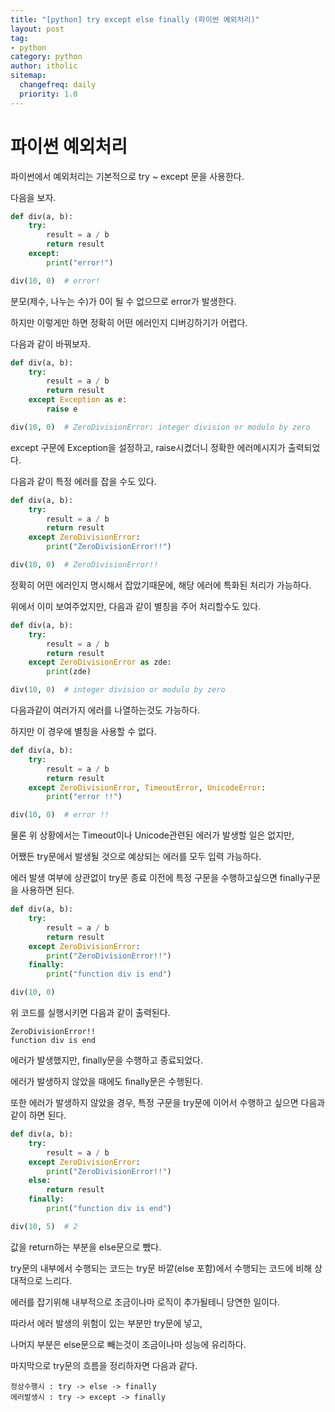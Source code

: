 ```yaml
---
title: "[python] try except else finally (파이썬 예외처리)"
layout: post
tag:
- python
category: python
author: itholic
sitemap:
  changefreq: daily
  priority: 1.0
---
```


# 파이썬 예외처리

파이썬에서 예외처리는 기본적으로 try ~ except 문을 사용한다.

다음을 보자.

```python
def div(a, b):
    try:
        result = a / b
        return result
    except:
        print("error!")

div(10, 0)  # error!
```

분모(제수, 나누는 수)가 0이 될 수 없으므로 error가 발생한다.

하지만 이렇게만 하면 정확히 어떤 에러인지 디버깅하기가 어렵다.

다음과 같이 바꿔보자.

```python
def div(a, b):
    try:
        result = a / b
        return result
    except Exception as e:
        raise e

div(10, 0)  # ZeroDivisionError: integer division or modulo by zero
```

except 구문에 Exception을 설정하고, raise시켰더니 정확한 에러메시지가 출력되었다.

다음과 같이 특정 에러를 잡을 수도 있다.

```python
def div(a, b):
    try:
        result = a / b
        return result
    except ZeroDivisionError:
        print("ZeroDivisionError!!")

div(10, 0)  # ZeroDivisionError!!
```

정확히 어떤 에러인지 명시해서 잡았기때문에, 해당 에러에 특화된 처리가 가능하다.

위에서 이미 보여주었지만, 다음과 같이 별칭을 주어 처리할수도 있다.

```python
def div(a, b):
    try:
        result = a / b
        return result
    except ZeroDivisionError as zde:
        print(zde)

div(10, 0)  # integer division or modulo by zero
```

다음과같이 여러가지 에러를 나열하는것도 가능하다.

하지만 이 경우에 별칭을 사용할 수 없다.

```python
def div(a, b):
    try:
        result = a / b
        return result
    except ZeroDivisionError, TimeoutError, UnicodeError:
        print("error !!")

div(10, 0)  # error !!
```

물론 위 상황에서는 Timeout이나 Unicode관련된 에러가 발생할 일은 없지만,

어쨌든 try문에서 발생될 것으로 예상되는 에러를 모두 입력 가능하다.

에러 발생 여부에 상관없이 try문 종료 이전에 특정 구문을 수행하고싶으면 finally구문을 사용하면 된다.

```python
def div(a, b):
    try:
        result = a / b
        return result
    except ZeroDivisionError:
        print("ZeroDivisionError!!")
    finally:
        print("function div is end")

div(10, 0)
```

위 코드를 실행시키면 다음과 같이 출력된다.

```
ZeroDivisionError!!
function div is end
```

에러가 발생했지만, finally문을 수행하고 종료되었다.

에러가 발생하지 않았을 때에도 finally문은 수행된다.

또한 에러가 발생하지 않았을 경우, 특정 구문을 try문에 이어서 수행하고 싶으면 다음과 같이 하면 된다.

```python
def div(a, b):
    try:
        result = a / b
    except ZeroDivisionError:
        print("ZeroDivisionError!!")
    else:
        return result
    finally:
        print("function div is end")

div(10, 5)  # 2
```

값을 return하는 부분을 else문으로 뺐다.

try문의 내부에서 수행되는 코드는 try문 바깥(else 포함)에서 수행되는 코드에 비해 상대적으로 느리다.

에러를 잡기위해 내부적으로 조금이나마 로직이 추가될테니 당연한 일이다.

따라서 에러 발생의 위험이 있는 부분만 try문에 넣고, 

나머지 부분은 else문으로 빼는것이 조금이나마 성능에 유리하다.

마지막으로 try문의 흐름을 정리하자면 다음과 같다.

```
정상수행시 : try -> else -> finally
에러발생시 : try -> except -> finally
```


